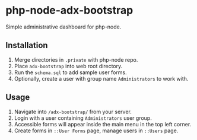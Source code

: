 # php-node-adx-bootstrap
Simple administrative dashboard for php-node.

## Installation
1. Merge directories in `.private` with php-node repo.
2. Place `adx-bootstrap` into web root directory.
3. Run the `schema.sql` to add sample user forms.
4. Optionally, create a user with group name `Administrators` to work with.

## Usage
1. Navigate into `/adx-bootstrap/` from your server.
2. Login with a user containing `Administrators` user group.
3. Accessible forms will appear inside the main menu in the top left corner.
4. Create forms in `::User Forms` page, manage users in `::Users` page.
